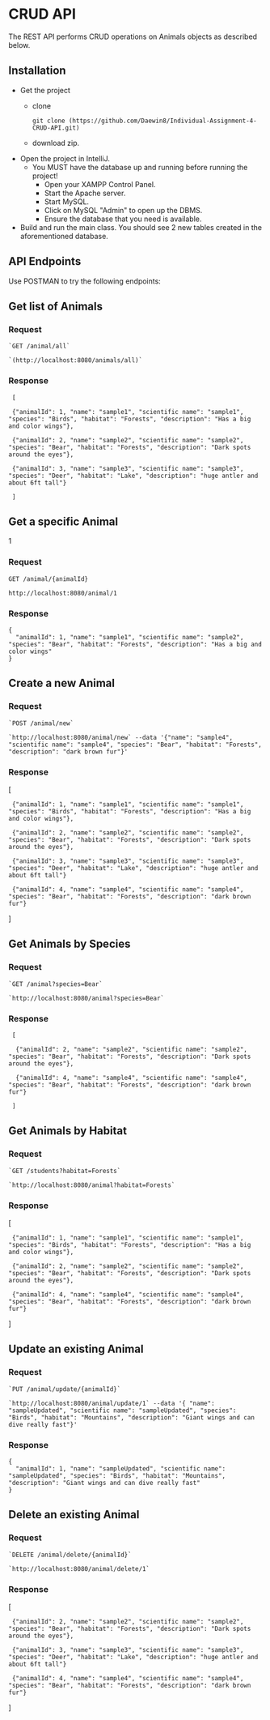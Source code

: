 # CRUD API

The REST API performs CRUD operations on Animals objects as described below.

## Installation
- Get the project
    - clone
  
        `git clone (https://github.com/Daewin8/Individual-Assignment-4-CRUD-API.git)`
    - download zip.
- Open the project in IntelliJ.
  - You MUST have the database up and running before running the project! 
    - Open your XAMPP Control Panel.
    - Start the Apache server.
    - Start MySQL.
    - Click on MySQL "Admin" to open up the DBMS.
    - Ensure the database that you need is available.
- Build and run the main class. You should see 2 new tables created in the aforementioned database.

## API Endpoints
Use POSTMAN to try the following endpoints:

## Get list of Animals

### Request

    `GET /animal/all`

    `(http://localhost:8080/animals/all)`

   
### Response

     [
   
     {"animalId": 1, "name": "sample1", "scientific name": "sample1", "species": "Birds", "habitat": "Forests", "description": "Has a big and color wings"}, 
   
     {"animalId": 2, "name": "sample2", "scientific name": "sample2", "species": "Bear", "habitat": "Forests", "description": "Dark spots around the eyes"}, 
   
     {"animalId": 3, "name": "sample3", "scientific name": "sample3", "species": "Deer", "habitat": "Lake", "description": "huge antler and about 6ft tall"}
   
     ]

## Get a specific Animal
1
### Request

`GET /animal/{animalId}`

`http://localhost:8080/animal/1`

### Response

    {
      "animalId": 1, "name": "sample1", "scientific name": "sample2", "species": "Bear", "habitat": "Forests", "description": "Has a big and color wings"
    }

     
## Create a new Animal

### Request

    `POST /animal/new`
    
    `http://localhost:8080/animal/new` --data '{"name": "sample4", "scientific name": "sample4", "species": "Bear", "habitat": "Forests", "description": "dark brown fur"}'

   ### Response

   [
   
     {"animalId": 1, "name": "sample1", "scientific name": "sample1", "species": "Birds", "habitat": "Forests", "description": "Has a big and color wings"}, 
   
     {"animalId": 2, "name": "sample2", "scientific name": "sample2", "species": "Bear", "habitat": "Forests", "description": "Dark spots around the eyes"}, 
   
     {"animalId": 3, "name": "sample3", "scientific name": "sample3", "species": "Deer", "habitat": "Lake", "description": "huge antler and about 6ft tall"}

     {"animalId": 4, "name": "sample4", "scientific name": "sample4", "species": "Bear", "habitat": "Forests", "description": "dark brown fur"}
   
  ]

## Get Animals by Species

### Request

    `GET /animal?species=Bear`

    `http://localhost:8080/animal?species=Bear`

   
### Response

     [
   
      {"animalId": 2, "name": "sample2", "scientific name": "sample2", "species": "Bear", "habitat": "Forests", "description": "Dark spots around the eyes"}, 
   
      {"animalId": 4, "name": "sample4", "scientific name": "sample4", "species": "Bear", "habitat": "Forests", "description": "dark brown fur"}
   
     ]

## Get Animals by Habitat

### Request

    `GET /students?habitat=Forests`

    `http://localhost:8080/animal?habitat=Forests`

   
### Response

   [
   
     {"animalId": 1, "name": "sample1", "scientific name": "sample1", "species": "Birds", "habitat": "Forests", "description": "Has a big and color wings"}, 
   
     {"animalId": 2, "name": "sample2", "scientific name": "sample2", "species": "Bear", "habitat": "Forests", "description": "Dark spots around the eyes"}, 

     {"animalId": 4, "name": "sample4", "scientific name": "sample4", "species": "Bear", "habitat": "Forests", "description": "dark brown fur"}
     
   ]

## Update an existing Animal

### Request

    `PUT /animal/update/{animalId}`
    
    `http://localhost:8080/animal/update/1` --data '{ "name": "sampleUpdated", "scientific name": "sampleUpdated", "species": "Birds", "habitat": "Mountains", "description": "Giant wings and can dive really fast"}'

   ### Response
   
    {
      "animalId": 1, "name": "sampleUpdated", "scientific name": "sampleUpdated", "species": "Birds", "habitat": "Mountains", "description": "Giant wings and can dive really fast"
    }


## Delete an existing Animal

### Request

    `DELETE /animal/delete/{animalId}`
    
    `http://localhost:8080/animal/delete/1`

   ### Response
   
   [
   
     {"animalId": 2, "name": "sample2", "scientific name": "sample2", "species": "Bear", "habitat": "Forests", "description": "Dark spots around the eyes"}, 
   
     {"animalId": 3, "name": "sample3", "scientific name": "sample3", "species": "Deer", "habitat": "Lake", "description": "huge antler and about 6ft tall"}

     {"animalId": 4, "name": "sample4", "scientific name": "sample4", "species": "Bear", "habitat": "Forests", "description": "dark brown fur"}
   
  ]
